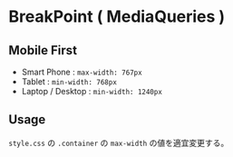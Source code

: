 # BreakPoint ( MediaQueries )

## Mobile First

- Smart Phone : `max-width: 767px`
- Tablet :  `min-width: 768px`
- Laptop / Desktop : `min-width: 1240px`

## Usage

`style.css` の `.container` の `max-width` の値を適宜変更する。
